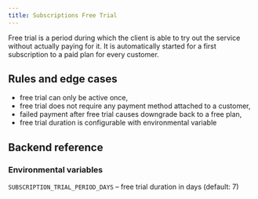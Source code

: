 ```yaml
---
title: Subscriptions Free Trial
---
```


Free trial is a period during which the client is able to try out
the service without actually paying for it. It is automatically
started for a first subscription to a paid plan for every customer.

## Rules and edge cases

- free trial can only be active once,
- free trial does not require any payment method attached to a customer,
- failed payment after free trial causes downgrade back to a free plan,
- free trial duration is configurable with environmental variable

## Backend reference

### Environmental variables

`SUBSCRIPTION_TRIAL_PERIOD_DAYS` – free trial duration in days (default: 7)
